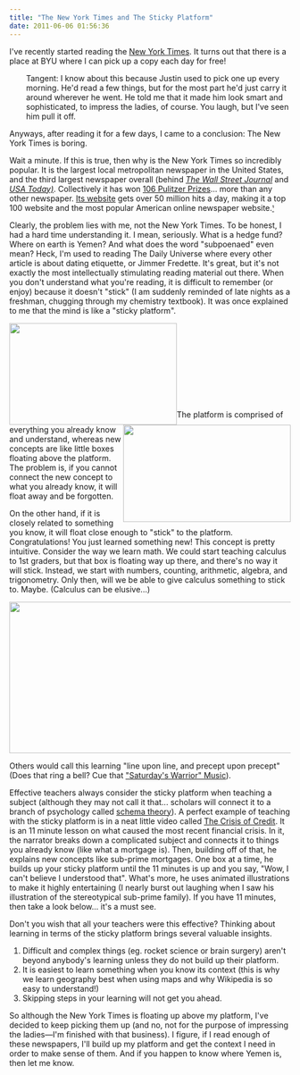 ```yaml
---
title: "The New York Times and The Sticky Platform"
date: 2011-06-06 01:56:36
---
```


I've recently started reading the <a href="http://en.wikipedia.org/wiki/The_New_York_Times" target="_blank" rel="noopener noreferrer" title="The New York Times - Wikipedia">New York Times</a>. It turns out that there is a place at BYU where I can pick up a copy each day for free!

<p style="padding-left: 30px;">
  Tangent: I know about this because Justin used to pick one up every morning. He'd read a few things, but for the most part he'd just carry it around wherever he went. He told me that it made him look smart and sophisticated, to impress the ladies, of course. You laugh, but I've seen him pull it off.
</p>

Anyways, after reading it for a few days, I came to a conclusion: The New York Times is boring.

Wait a minute. If this is true, then why is the New York Times so incredibly popular. It is the largest local metropolitan newspaper in the United States, and the third largest newspaper overall (behind *<a href="http://en.wikipedia.org/wiki/The_Wall_Street_Journal" target="_blank" rel="noopener noreferrer" title="The Wall Street Journal">The Wall Street Journal</a>* and *[USA Today)][1]*. Collectively it has won <a href="http://en.wikipedia.org/wiki/List_of_Pulitzer_Prizes_awarded_to_The_New_York_Times" target="_blank" rel="noopener noreferrer" title="New York Times Pulitzer Prizes">106 Pulitzer Prizes</a>... more than any other newspaper. <a href="http://nytimes.com" target="_blank" rel="noopener noreferrer" title="nytimes.com">Its website</a> gets over 50 million hits a day, making it a top 100 website and the most popular American online newspaper website.<a href="http://www.wolframalpha.com/input/?i=new+york+times" target="_blank" rel="noopener noreferrer" title="NYTimes Website Stats"><small>¹</small></a>

 [1]: http://en.wikipedia.org/wiki/USA_Today "USA Today"

Clearly, the problem lies with me, not the New York Times. To be honest, I had a hard time understanding it. I mean, seriously. What is a hedge fund? Where on earth is Yemen? And what does the word "subpoenaed" even mean? Heck, I'm used to reading The Daily Universe where every other article is about dating etiquette, or Jimmer Fredette. It's great, but it's not exactly the most intellectually stimulating reading material out there. When you don't understand what you're reading, it is difficult to remember (or enjoy) because it doesn't "stick" (I am suddenly reminded of late nights as a freshman, chugging through my chemistry textbook). It was once explained to me that the mind is like a "sticky platform".

[<img alt="" class="size-medium wp-image-527 alignright" src="/assets/images/Sticky11.png" style="width: 300px; height: 182px; float: left;" title="Sticky Platform 1" />][2][<img alt="" class="size-medium wp-image-528 alignright" src="/assets/images/Sticky21.png" style="width: 300px; height: 174px; float: right;" title="Sticky Platform 2" />][3]

 [2]: /assets/images/Sticky11.png
 [3]: /assets/images/Sticky21.png

 

 

 

 

 

The platform is comprised of everything you already know and understand, whereas new concepts are like little boxes floating above the platform. The problem is, if you cannot connect the new concept to what you already know, it will float away and be forgotten.

On the other hand, if it is closely related to something you know, it will float close enough to "stick" to the platform. Congratulations! You just learned something new! This concept is pretty intuitive. Consider the way we learn math. We could start teaching calculus to 1st graders, but that box is floating way up there, and there's no way it will stick. Instead, we start with numbers, counting, arithmetic, algebra, and trigonometry. Only then, will we be able to give calculus something to stick to. Maybe. (Calculus can be elusive...)

<p style="text-align: center;">
  <a href="/assets/images/Sticky-Platform-31.png"><img alt="" class="aligncenter size-full wp-image-524" height="271" src="/assets/images/Sticky-Platform-31.png" title="Sticky Platform 3" width="710" /></a>
</p>

Others would call this learning "line upon line, and precept upon precept" (Does that ring a bell? Cue that <a href="http://www.youtube.com/watch?v=9yQkz77CngI" target="_blank" rel="noopener noreferrer" title="Line upon Line">"Saturday's Warrior" Music</a>).

Effective teachers always consider the sticky platform when teaching a subject (although they may not call it that... scholars will connect it to a branch of psychology called [schema theory][4]). A perfect example of teaching with the sticky platform is in a neat little video called <a href="http://vimeo.com/3261363" target="_blank" rel="noopener noreferrer" title="The Crisis of Credit">The Crisis of Credit</a>. It is an 11 minute lesson on what caused the most recent financial crisis. In it, the narrator breaks down a complicated subject and connects it to things you already know (like what a mortgage is). Then, building off of that, he explains new concepts like sub-prime mortgages. One box at a time, he builds up your sticky platform until the 11 minutes is up and you say, "Wow, I can't believe I understood that". What's more, he uses animated illustrations to make it highly entertaining (I nearly burst out laughing when I saw his illustration of the stereotypical sub-prime family). If you have 11 minutes, then take a look below... it's a must see.

 [4]: http://en.wikipedia.org/wiki/Schema_theory "Schema Theory - Wikipedia"

<p style="text-align: center;">
</p>

Don't you wish that all your teachers were this effective? Thinking about learning in terms of the sticky platform brings several valuable insights.

1.  Difficult and complex things (eg. rocket science or brain surgery) aren't beyond anybody's learning unless they do not build up their platform.
2.  It is easiest to learn something when you know its context (this is why we learn geography best when using maps and why Wikipedia is so easy to understand!)
3.  Skipping steps in your learning will not get you ahead.

So although the New York Times is floating up above my platform, I've decided to keep picking them up (and no, not for the purpose of impressing the ladies—I'm finished with that business). I figure, if I read enough of these newspapers, I'll build up my platform and get the context I need in order to make sense of them. And if you happen to know where Yemen is, then let me know.
